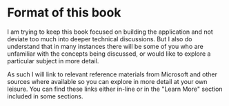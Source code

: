 # Format of this book

I am trying to keep this book focused on building the application and not deviate too much into deeper technical discussions. But I also do understand that in many instances there will be some of you who are unfamiliar with the concepts being discussed, or would like to explore a particular subject in more detail.

As such I will link to relevant reference materials from Microsoft and other sources where available so you can explore in more detail at your own leisure. You can find these links either in-line or in the "Learn More" section included in some sections.